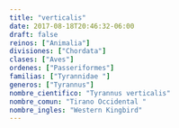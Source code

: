 ```yaml
---
title: "verticalis"
date: 2017-08-18T20:46:32-06:00
draft: false
reinos: ["Animalia"]
divisiones: ["Chordata"]
clases: ["Aves"]
ordenes: ["Passeriformes"]
familias: ["Tyrannidae "]
generos: ["Tyrannus"]
nombre_cientifico: "Tyrannus verticalis"
nombre_comun: "Tirano Occidental "
nombre_ingles: "Western Kingbird"
---
```

